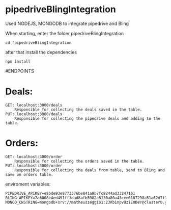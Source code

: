 # pipedriveBlingIntegration

Used NODEJS, MONGODB to integrate pipedrive and Bling

When starting, enter the folder pipedriveBlingIntegration


```cd 'pipedriveBlingIntegration```

after that install the dependencies

```npm install```

#ENDPOINTS

# Deals:
    GET: localhost:3000/deals
        Responsible for collecting the deals saved in the table.
    PUT: localhost:3000/deals
        Responsible for collecting the pipedrive deals and adding to the table.

# Orders:
    GET: localhost:3000/order
        Responsible for collecting the orders saved in the table.
    PUT: localhost:3000/order
        Responsible for collecting the deals from table, send to Bling and save on orders table.

enviroment variables:

    PIPEDRIVE_APIKEY=e8bde93e8773376be841a9b7fc8244ad33247161
    BLING_APIKEY=7a6008e4ed491ff3dad8afb5982a8130a80a43cee6187298a51a62d7f304455f590a339d
    MONGO_CNSTRING=mongodb+srv://matheuszeggio1:23Rb1npvUziEODeY@cluster0.yt7in.mongodb.net
